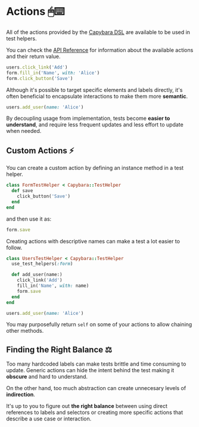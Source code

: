 [api]: /api/#actions
[aliases]: /guide/essentials/aliases
[to_capybara_node]: https://github.com/ElMassimo/capybara_test_helpers/blob/master/lib/capybara_test_helpers/test_helper.rb#L56-L58
[wrap]: /api/#wrap-element

# Actions 🖱⌨️

All of the actions provided by the [Capybara DSL][api] are available to be used in test helpers.

You can check the [API Reference][api] for information about the available actions and their return value.

```ruby
users.click_link('Add')
form.fill_in('Name', with: 'Alice')
form.click_button('Save')
```

Although it's possible to target specific elements and labels directly, it's often beneficial to encapsulate interactions to make them more __semantic__.

```ruby
users.add_user(name: 'Alice')
```

By decoupling usage from implementation, tests become __easier to understand__, and require less frequent updates and less effort to update when needed.

## Custom Actions ⚡️

You can create a custom action by defining an instance method in a test helper.

```ruby
class FormTestHelper < Capybara::TestHelper
  def save
    click_button('Save')
  end
end
```

and then use it as:

```ruby
form.save
```

Creating actions with descriptive names can make a test a lot easier to follow.

```ruby
class UsersTestHelper < Capybara::TestHelper
  use_test_helpers(:form)

  def add_user(name:)
    click_link('Add')
    fill_in('Name', with: name)
    form.save
  end
end
```
```ruby
users.add_user(name: 'Alice')
```

You may purposefully return `self` on some of your actions to allow chaining other methods.

## Finding the Right Balance ⚖️

Too many hardcoded labels can make tests brittle and time consuming to update. Generic actions can hide the intent behind the test making it __obscure__ and hard to understand.

On the other hand, too much abstraction can create unnecesary levels of __indirection__.

It's up to you to figure out __the right balance__ between using direct references to labels and selectors or creating more specific actions that describe a use case or interaction.
